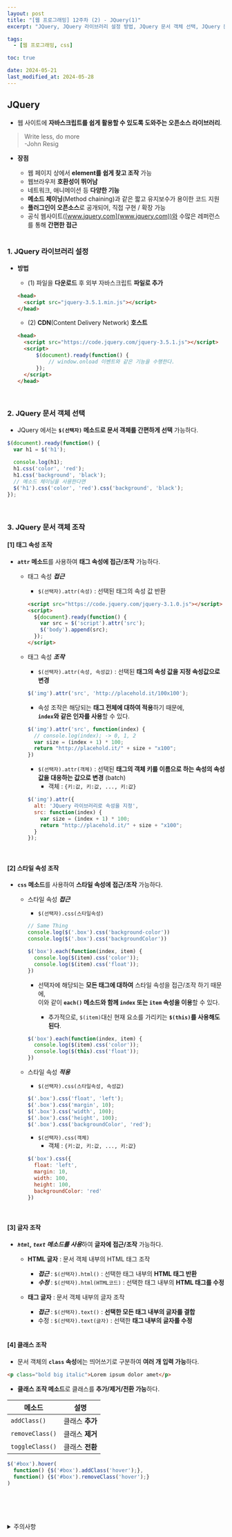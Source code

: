 ```yaml
---
layout: post
title: "[웹 프로그래밍] 12주차 (2) - JQuery(1)"
excerpt: "JQuery, JQuery 라이브러리 설정 방법, JQuery 문서 객체 선택, JQuery 문서 객체 조작, 태그 속성 조작, 스타일 속성 조작, 글자 조작, 클래스 조작"

tags:
  - [웹 프로그래밍, css]

toc: true

date: 2024-05-21
last_modified_at: 2024-05-28
---
```

## JQuery
- 웹 사이트에 **자바스크립트를 쉽게 활용할 수 있도록 도와주는 오픈소스 라이브러리**.  

> Write less, do more  
> -John Resig

- **장점**
  - 웹 페이지 상에서 **element를 쉽게 찾고 조작** 가능
  - 웹브라우저 **호환성이 뛰어남**
  - 네트워크, 애니메이션 등 **다양한 기능**
  - **메소드 체이닝**(Method chaining)과 같은 짧고 유지보수가 용이한 코드 지원  
  - **플러그인이 오픈소스**로 공개되어, 직접 구현 / 확장 가능
  - 공식 웹사이트([www.jquery.com](www.jquery.com))와 수많은 레퍼런스를 통해 **간편한 접근**  

  <br>

### 1. JQuery 라이브러리 설정
- **방법**
  - (1) 파일을 **다운로드** 후 외부 자바스크립트 **파일로 추가**  

  ```html
  <head>
    <script src="jquery-3.5.1.min.js"></script>
  </head>  
  ```

  - (2) **CDN**(Content Delivery Network) **호스트**

  ```html
  <head>
    <script src="https://code.jquery.com/jquery-3.5.1.js"></script>
    <script>
        $(document).ready(function() {
            // window.onload 이벤트와 같은 기능을 수행한다.  
        });
    </script>
  </head> 
  ```

  <br>

### 2. JQuery 문서 객체 선택
- JQuery 에서는 **`$(선택자)` 메소드로 문서 객체를 간편하게 선택** 가능하다.  

```js
$(document).ready(function() {
  var h1 = $('h1');
  
  console.log(h1);
  h1.css('color', 'red');
  h1.css('background', 'black');
  // 메소드 체이닝을 사용한다면
  $('h1').css('color', 'red').css('background', 'black');
});
```

<br>

### 3. JQuery 문서 객체 조작
#### [1] 태그 속성 조작
- **`attr` 메소드**를 사용하여 **태그 속성에 접근/조작** 가능하다.  

  - 태그 속성 ***접근***
    - `$(선택자).attr(속성)` : 선택된 태그의 속성 값 반환  

    ```html
    <script src="https://code.jquery.com/jquery-3.1.0.js"></script>
    <script>
      ${document}.ready(function() {
        var src = $('script').attr('src');
        $('body').append(src);
      });
    </script>
    ```

  - 태그 속성 ***조작***
    - `$(선택자).attr(속성, 속성값)` : 선택된 **태그의 속성 값을 지정 속성값으로 변경**  

    ```js
    $('img').attr('src', 'http://placehold.it/100x100');
    ```

    - 속성 조작은 해당되는 **태그 전체에 대하여 적용**하기 때문에,  
    **`index`와 같은 인자를 사용**할 수 있다.  

    ```js
    $('img').attr('src', function(index) {
      // console.log(index); -> 0, 1, 2
      var size = (index + 1) * 100;
      return "http://placehold.it/" + size + "x100";
    })
    ```

    - `$(선택자).attr(객체)` : 선택된 **태그의 객체 키를 이름으로 하는 속성의 속성 값을 대응하는 값으로 변경** (batch)
      - 객체 : `{키:값, 키:값, ..., 키:값}`

    ```js
    $('img').attr({
      alt: 'JQuery 라이브러리로 속성을 지정',
      src: function(index) {
        var size = (index + 1) * 100;
        return "http://placehold.it/" + size + "x100";
      }
    });
    ```

  <br>

#### [2] 스타일 속성 조작
- **`css` 메소드**를 사용하여 **스타일 속성에 접근/조작** 가능하다.  

  - 스타일 속성 ***접근***
    - `$(선택자).css(스타일속성)`

    ```js
    // Same Thing
    console.log($('.box').css('background-color'))
    console.log($('.box').css('backgroundColor'))
    ```

    ```js
    $('box').each(function(index, item) {
      console.log($(item).css('color'));
      console.log($(item).css('float'));
    })
    ```

    - 선택자에 해당되는 **모든 태그에 대하여** 스타일 속성을 접근/조작 하기 때문에,  
    이와 같이 **`each()` 메소드와 함께 `index` 또는 `item` 속성을 이용**할 수 있다.  

      - 추가적으로, `$(item)`대신 현재 요소를 가리키는 **`$(this)`를 사용해도 된다**.  

    ```js
    $('box').each(function(index, item) {
      console.log($(item).css('color'));
      console.log($(this).css('float'));
    })
    ```

  - 스타일 속성 ***적용***
    - `$(선택자).css(스타일속성, 속성값)`

    ```js
    $('.box').css('float', 'left');
    $('.box').css('margin', 10);
    $('.box').css('width', 100);
    $('.box').css('height', 100);
    $('.box').css('backgroundColor', 'red');
    ```

    - `$(선택자).css(객체)`
      - 객체 : `{키:값, 키:값, ..., 키:값}`  

    ```js
    $('box').css({
      float: 'left',
      margin: 10,
      width: 100,
      height: 100,
      backgroundColor: 'red'
    })
    ```

<br>

#### [3] 글자 조작
- ***`html`, `text` 메소드를 사용***하여 **글자에 접근/조작** 가능하다.  

  - **HTML 글자** : 문서 객체 내부의 HTML 태그 조작
    - ***접근*** : `$(선택자).html()` : 선택한 태그 내부의 **HTML 태그 반환**
    - ***수정*** : `$(선택자).html(HTML코드)` : 선택한 태그 내부의 **HTML 태그를 수정**
    
  - **태그 글자** : 문서 객체 내부의 글자 조작
    - ***접근*** : `$(선택자).text()` : **선택한 모든 태그 내부의 글자를 결합**
    - 수정 : `$(선택자).text(글자)` : 선택한 **태그 내부의 글자를 수정**

    <br>

#### [4] 클래스 조작
- 문서 객체의 **`class` 속성**에는 띄어쓰기로 구분하여 **여러 개 입력 가능**하다.  

```html
<p class="bold big italic">Lorem ipsum dolor amet</p>
```

- **클래스 조작 메소드**로 클래스를 **추가/제거/전환 가능**하다.  

|메소드|설명|
|---|---|
|`addClass()`|클래스 **추가**|
|`removeClass()`|클래스 **제거**|
|`toggleClass()`|클래스 **전환**|

```js
$('#box').hover(
  function() {$('#box').addClass('hover');},
  function() {$('#box').removeClass('hover');}
)
```

<br>
<br>
<br>
<br>
<details>
<summary>주의사항</summary>
<div markdown="1">

이 포스팅은 강원대학교 김아욱 교수님의 웹 프로그래밍 수업을 들으며 내용을 정리 한 것입니다.  
수업 내용에 대한 저작권은 교수님께 있으니,  
다른 곳으로의 무분별한 내용 복사를 자제해 주세요.

</div>
</details> 